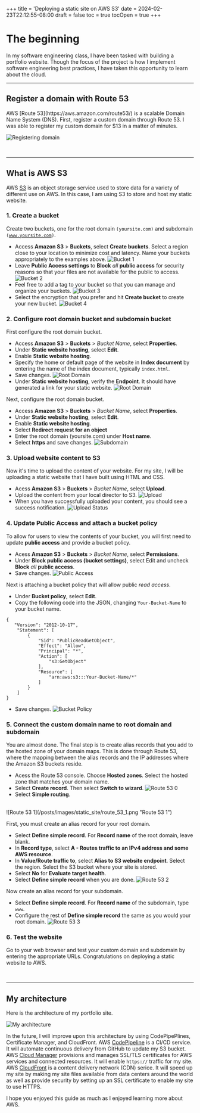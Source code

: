 +++
title = 'Deploying a static site on AWS S3'
date = 2024-02-23T22:12:55-08:00
draft = false
toc = true
tocOpen = true
+++

# The beginning
In my software engineering class, I have been tasked with building a portfolio website. Though the focus of the project is how I implement software engineering best practices, I have taken this opportunity to learn about the cloud. 

***

## Register a domain with Route 53

<p>AWS [Route 53](https://aws.amazon.com/route53/) is a scalable Domain Name System (DNS). 
First, register a custom domain through Route 53. I was able to register my custom domain for $13 in a matter of minutes.</P>

![Registering domain](/posts/images/static_site/domain_registration.png "Registering domain")

<br>

***

## What is AWS S3
AWS [S3](https://aws.amazon.com/s3/) is an object storage service used to store data for a variety of different use on AWS. In this case, I am using S3 to store and host my static website.

### 1. Create a bucket
Create two buckets, one for the root domain <code>(yoursite.com)</code> and subdomain <code>\(www.yoursite.com)</code>.

- Access <b>Amazon S3</b> > <b>Buckets</b>, select <b>Create buckets</b>. Select a region close to your location to minimize cost and latency. Name your buckets appropriately to the examples above.
![Bucket 1](/posts/images/static_site/s3_bucket_1.png "Bucket 1")
- Leave <b>Public Access settings</b> to <b>Block</b> <i>all</i> <b>public access</b> for security reasons so that your files are not available for the public to access.
![Bucket 2](/posts/images/static_site/s3_bucket_2.png "Bucket 2")
- Feel free to add a tag to your bucket so that you can manage and organize your buckets.
![Bucket 3](/posts/images/static_site/s3_bucket_3.png "Bucket 3")
- Select the encryption that you prefer and hit <b>Create bucket</b> to create your new bucket.
![Bucket 4](/posts/images/static_site/s3_bucket_4.png "Bucket 4")


### 2. Configure root domain bucket and subdomain bucket
<p>First configure the root domain bucket.</p>

- Access <b>Amazon S3</b> > <b>Buckets</b> > <i>Bucket Name</i>, select <b>Properties</b>.
- Under <b>Static website hosting</b>, select <b>Edit</b>.
- Enable <b>Static website hosting</b>.
- Specify the home or default page of the website in <b>Index document</b> by entering the name of the index document, typically <code>index.html</code>.
-  Save changes.
![Root Domain](/posts/images/static_site/root_domain_1.png "Root Domain 1")
- Under <b>Static website hosting</b>, verify the <b>Endpoint</b>. It should have generated a link for your static website.
![Root Domain](/posts/images/static_site/root_domain_2.png "Root Domain 2")
<p>Next, configure the root domain bucket.</p>

- Access <b>Amazon S3</b> > <b>Buckets</b> > <i>Bucket Name</i>, select <b>Properties</b>.
- Under <b>Static website hosting</b>, select <b>Edit</b>.
- Enable <b>Static website hosting</b>.
- Select <b>Redirect request for an object</b>
- Enter the root domain (yoursite.com) under <b>Host name</b>.
- Select <b>https</b> and save changes.
![Subdomain](/posts/images/static_site/subdomain.png "Subdomain")

### 3. Upload website content to S3
Now it's time to upload the content of your website. For my site, I will be uploading a static website that I have built using HTML and CSS.

- Acess <b>Amazon S3</b> > <b>Buckets</b> > <i>Bucket Name</i>, select <b>Upload</b>.
- Upload the content from your local director to S3.
![Upload](/posts/images/static_site/upload_to_bucket.png "Upload")
- When you have successfully uploaded your content, you should see a success notification.
![Upload Status](/posts/images/static_site/upload_status.png "Upload Status")

### 4. Update Public Access and attach a bucket policy
<p>To allow for users to view the contents of your bucket, you will first need to update <b>public access</b> and provide a bucket policy.</p>

- Acess <b>Amazon S3</b> > <b>Buckets</b> > <i>Bucket Name</i>, select <b>Permissions</b>.
- Under <b>Block public access (bucket settings)</b>, select Edit and uncheck <b>Block</b> <i>all</i> <b>public access</b>.
- Save changes.
![Public Access](/posts/images/static_site/unblock_public_access.png "Public Access")
<p>Next is attaching a bucket policy that will allow public <i>read access</i>.</p>

- Under <b>Bucket policy</b>, select <b>Edit</b>.
- Copy the following code into the JSON, changing <code>Your-Bucket-Name</code> to your bucket name.
```
{
   "Version": "2012-10-17",
    "Statement": [
        {
            "Sid": "PublicReadGetObject",
            "Effect": "Allow",
            "Principal": "*",
            "Action": [
                "s3:GetObject"
            ],
            "Resource": [
                "arn:aws:s3:::Your-Bucket-Name/*"
            ]
        }
    ]
}
```
- Save changes.
![Bucket Policy](/posts/images/static_site/bucket_policy.png "Bucket Policy")

### 5. Connect the custom domain name to root domain and subdomain
<p>You are almost done. The final step is to create alias records that you add to the hosted zone of your domain maps. This is done through Route 53, where the mapping between the alias records and the IP addresses where the Amazon S3 buckets reside.</p>

- Acess the Route 53 console. Choose <b>Hosted zones</b>. Select the hosted zone that matches your domain name.
- Select <b>Create record</b>. Then select <b>Switch to wizard</b>.
![Route 53 0](/posts/images/static_site/route_53_0.png "Route 53 0")
- Select <b>Simple routing</b>.
<br>
![Route 53 1](/posts/images/static_site/route_53_1.png "Route 53 1")

First, you must create an alias record for your root domain.
- Select <b>Define simple record</b>. For <b>Record name</b> of the root domain, leave blank. 
- In <b>Record type</b>, select <b> A - Routes traffic to an IPv4 address and some AWS resource</b>.
- In <b>Value/Route traffic to</b>, select <b>Alias to S3 website endpoint</b>. Select the region. Select the S3 bucket where your site is stored.
- Select <b>No</b> for <b>Evaluate target health</b>.
- Select <b>Define simple record</b> when you are done.
![Route 53 2](/posts/images/static_site/route_53_2.png "Route 53 2")

Now create an alias record for your subdomain.
- Select <b>Define simple record</b>. For <b>Record name</b> of the subdomain, type <code>www</code>.
- Configure the rest of <b>Define simple record</b> the same as you would your root domain.
![Route 53 3](/posts/images/static_site/route_53_3.png "Route 53 3")

### 6. Test the website
<p>Go to your web browser and test your custom domain and subdomain by entering the appropriate URLs. Congratulations on deploying a static website to AWS.</p><br>

***

## My architecture

<p>Here is the architecture of my portfolio site.</p>

![My architecture](/posts/images/static_site/architecture_portfolio.png "My architecture")

In the future, I will improve upon this architecture by using CodePipePlines, Certificate Manager, and CloudFront. AWS [CodePipeline](https://aws.amazon.com/codepipeline/) is a CI/CD service. It will automate continuous delivery from GitHub to update my S3 bucket. AWS [Cloud Manager](https://aws.amazon.com/certificate-manager/) provisions and manages SSL/TLS certificates for AWS services and connected resources. It will enable <code>https://</code> traffic for my site. AWS [CloudFront](https://aws.amazon.com/cloudfront/) is a content delivery network (CDN) serice. It will speed up my site by making my site files available from data centers around the world as well as provide security by setting up an SSL certificate to enable my site to use HTTPS.

I hope you enjoyed this guide as much as I enjoyed learning more about AWS.